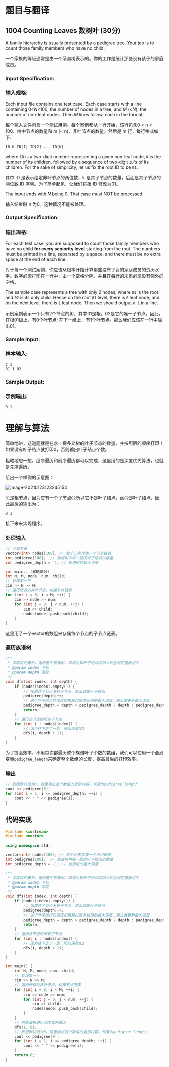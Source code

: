 # 题目与翻译

## 1004 Counting Leaves 数树叶 (30分)

A family hierarchy is usually presented by a pedigree tree. Your job is to count those family members who have no child.

一个家族的等级通常是由一个系谱树表示的。你的工作是统计那些没有孩子的家庭成员。

### Input Specification:

### 输入规格:

Each input file contains one test case. Each case starts with a line containing 0<*N*<100, the number of nodes in a tree, and *M* (<*N*), the number of non-leaf nodes. Then *M* lines follow, each in the format:

每个输入文件包含一个测试用例。每个案例都从一行开始，该行包含0 < n < 100、树中节点的数量和 m (< n)、非叶节点的数量。然后是 m 行，每行格式如下:

```
ID K ID[1] ID[2] ... ID[K]
```

where `ID` is a two-digit number representing a given non-leaf node, `K` is the number of its children, followed by a sequence of two-digit `ID`'s of its children. For the sake of simplicity, let us fix the root ID to be `01`.

其中 ID 是表示给定非叶节点的两位数，k 是其子节点的数量，后面是其子节点的两位数 ID 序列。为了简单起见，让我们将根 ID 修改为01。

The input ends with *N* being 0. That case must NOT be processed.

输入结束时 n 为0。这种情况不能被处理。

### Output Specification:

### 输出规格:

For each test case, you are supposed to count those family members who have no child **for every seniority level** starting from the root. The numbers must be printed in a line, separated by a space, and there must be no extra space at the end of each line.

对于每一个测试案例，你应该从根本开始计算那些没有子女的家庭成员的资历水平。数字必须打印在一行中，由一个空格分隔，并且在每行的末尾必须没有额外的空格。

The sample case represents a tree with only 2 nodes, where `01` is the root and `02` is its only child. Hence on the root `01` level, there is `0` leaf node; and on the next level, there is `1` leaf node. Then we should output `0 1` in a line.

示例案例表示一个只有2个节点的树，其中01是根，02是它的唯一子节点。因此，在根01级上，有0个叶节点; 在下一级上，有1个叶节点。那么我们应该在一行中输出01。

### Sample Input:

### 样本输入:

```in
2 1
01 1 02
```

### Sample Output:

### 示例输出:

```out
0 1
```

# 理解与算法

简单地讲，这道题就是在求一棵多叉树的叶子节点的数量，并按照层的顺序打印！如果没有叶子结点就打印0，否则输出叶子结点个数。

粗略地想一想，层序遍历和前序遍历都可以完成，这里用的是深度优先算法，也就是先序遍历。

给出一个样例的示意图：

![image-20210123123245154](https://img.tanknee.cn/blogpicbed/2021/01/23/2021012319ada2d3da37b.png)

`01`是根节点，因为它有一个子节点`02`所以它不是叶子结点，而`02`是叶子结点，因此最后的输出为：

```out
0 1
```

接下来来实现程序。

### 处理输入

```cpp
// 全局变量
vector<int> nodes[100]; // 每个元素代表一个节点链表
int pedigree[100];  // 族谱树中每一层的叶子结点的数量
int pedigree_depth = -1; // 族谱树的最大深度

int main...(省略部分)
int N, M, node, num, child;
// 处理第一行
cin >> N >> M;
// 遍历所有的非叶节点，构建节点链表
for (int i = 0; i < M; ++i) {
    cin >> node >> num;
    for (int j = 0; j < num; ++j) {
        cin >> child;
        nodes[node].push_back(child);
    }
}
```

这里用了一个vector的数组来存储每个节点的子节点链表。

### 遍历族谱树

```cpp
/**
 * 深度优先算法，遍历整个家族树，如果找到叶子结点就加入到全局变量数组中
 * @param index 下标
 * @param depth 深度
 */
void dfs(int index, int depth) {
    if (nodes[index].empty()) {
        // 如果这个节点没有子节点，那么就是叶子结点
        pedigree[depth]++;
        // 这个叶子结点的深度如果超过原本记录的最大深度，那么就更新最大深度
        pedigree_depth = depth > pedigree_depth ? depth : pedigree_depth;
        return;
    }
    // 遍历该节点的所有子节点
    for (int i : nodes[index]) {
        // 因为往下走了一层，所以深度加1
        dfs(i, depth + 1);
    }
}
```

为了提高效率，不用每次都遍历整个族谱叶子个数的数组，我们可以使用一个全局变量`pedigree_length`来确定整个数组的长度，提高最后的打印效率。

### 输出

```cpp
// 数组默认值为0，这里输出这个数组的全部内容，长度为pedigree_length
cout << pedigree[0];
for (int i = 1; i <= pedigree_depth; ++i) {
    cout << " " << pedigree[i];
}
```

## 代码实现

```cpp
#include <iostream>
#include <vector>

using namespace std;

vector<int> nodes[100]; // 每个元素代表一个节点链表
int pedigree[100];  // 族谱树中每一层的叶子结点的数量
int pedigree_depth = -1; // 族谱树的最大深度

/**
 * 深度优先算法，遍历整个家族树，如果找到叶子结点就加入到全局变量数组中
 * @param index 下标
 * @param depth 深度
 */
void dfs(int index, int depth) {
    if (nodes[index].empty()) {
        // 如果这个节点没有子节点，那么就是叶子结点
        pedigree[depth]++;
        // 这个叶子结点的深度如果超过原本记录的最大深度，那么就更新最大深度
        pedigree_depth = depth > pedigree_depth ? depth : pedigree_depth;
        return;
    }
    // 遍历该节点的所有子节点
    for (int i : nodes[index]) {
        // 因为往下走了一层，所以深度加1
        dfs(i, depth + 1);
    }
}

int main() {
    int N, M, node, num, child;
    // 处理第一行
    cin >> N >> M;
    // 遍历所有的非叶节点，构建节点链表
    for (int i = 0; i < M; ++i) {
        cin >> node >> num;
        for (int j = 0; j < num; ++j) {
            cin >> child;
            nodes[node].push_back(child);
        }
    }
    // 对族谱树进行深度优先遍历
    dfs(1, 0);
    // 数组默认值为0，这里输出这个数组的全部内容，长度为pedigree_length
    cout << pedigree[0];
    for (int i = 1; i <= pedigree_depth; ++i) {
        cout << " " << pedigree[i];
    }
    return 0;
}
```

